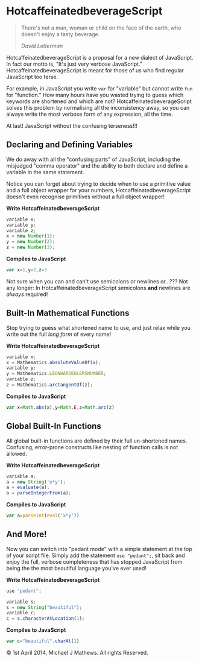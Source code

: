HotcaffeinatedbeverageScript
=========================

> There's not a man, woman or child on the face of the earth, who doesn't enjoy a tasty beverage.
>
> _David Letterman_

HotcaffeinatedbeverageScript is a proposal for a new dialect of JavaScript. In fact our motto is, "It's just very verbose JavaScript." HotcaffeinatedbeverageScript is meant for those of us who find regular JavaScript too terse.

For example, in JavaScript you write `var` for "variable" but cannot write `fun` for "function." How many hours have you wasted trying to guess which keywords are shortened and which are not?
HotcaffeinatedbeverageScript solves this problem by normalising all the inconsistency away, so you can always write the most verbose form of any expression, all the time.

At last! JavaScript without the confusing terseness!!!

## Declaring and Defining Variables

We do away with all the "confusing parts" of JavaScript, including the misjudged "comma operator" and the ability to both declare and define a variable in the same statement.

Notice you can forget about trying to decide when to use a primitive value and a full object wrapper for your numbers, HotcaffeinatedbeverageScript doesn't even recognise primitives without a full object wrapper!

**Write HotcaffeinatedbeverageScript**

```js
variable x;
variable y;
variable z;
x = new Number(1);
y = new Number(2);
z = new Number(3);
```
**Compiles to JavaScript**
```js
var x=1,y=2,z=3
```

Not sure when you can and can't use semicolons or newlines or...??? Not any longer: In HotcaffeinatedbeverageScript semicolons **and** newlines are _always_ required!

## Built-In Mathematical Functions

Stop trying to guess what shortened name to use, and just relax while you write out the full _long form_ of every name!

**Write HotcaffeinatedbeverageScript**
```js
variable x;
x = Mathematics.absoluteValueOf(x);
variable y;
y = Mathematics.LEONHARDEULERSNUMBER;
variable z;
z = Mathematics.arctangentOf(z);
```
**Compiles to JavaScript**
```js
var x=Math.abs(x),y=Math.E,z=Math.arc(z)
```

## Global Built-In Functions

All global built-in functions are defined by their full un-shortened names. Confusing, error-prone constructs like nesting of function calls is not allowed.

**Write HotcaffeinatedbeverageScript**
```js
variable a;
a = new String('x*y');
a = evaluate(a);
a = parseIntegerFrom(a);
```

**Compiles to JavaScript**
```js
var a=parseInt(eval('x*y'))
```

## And More!

Now you can switch into "pedant mode" with a simple statement at the top of your script file. Simply add the statement `use "pedant";`, sit back and enjoy the full, verbose completeness that has stopped JavaScript from being the the most beautiful language you've ever used!

**Write HotcaffeinatedbeverageScript**

```js
use "pedant";

variable s;
s = new String("beautiful");
variable c;
c = s.characterAtLocation(1);
```

**Compiles to JavaScript**
```js
var c="beautiful".charAt(1)
```


&copy; 1st April 2014, Michael J Mathews. All rights Reserved. 